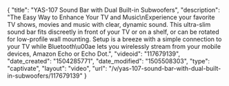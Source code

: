 {
    "title": "YAS-107 Sound Bar with Dual Built-in Subwoofers",
    "description": "The Easy Way to Enhance Your TV and Music\nExperience your favorite TV shows, movies and music with clear, dynamic sound. This ultra-slim sound bar fits discreetly in front of your TV or on a shelf, or can be rotated for low-profile wall mounting. Setup is a breeze with a simple connection to your TV while Bluetooth\u00ae lets you wirelessly stream from your mobile devices, Amazon Echo or Echo Dot.",
    "videoid": "117679139",
    "date_created": "1504285771",
    "date_modified": "1505508303",
    "type": "captivate",
    "layout": "video",
    "url": "\/v\/yas-107-sound-bar-with-dual-built-in-subwoofers\/117679139"
}